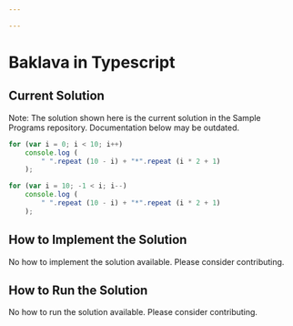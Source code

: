 ```yaml
---

---
```


# Baklava in Typescript

## Current Solution

Note: The solution shown here is the current solution in the Sample Programs repository. Documentation below may be outdated.

```Typescript
for (var i = 0; i < 10; i++)
    console.log (
        " ".repeat (10 - i) + "*".repeat (i * 2 + 1)
    );

for (var i = 10; -1 < i; i--)
    console.log (
        " ".repeat (10 - i) + "*".repeat (i * 2 + 1)
    );

```

## How to Implement the Solution

No how to implement the solution available. Please consider contributing.

## How to Run the Solution

No how to run the solution available. Please consider contributing.